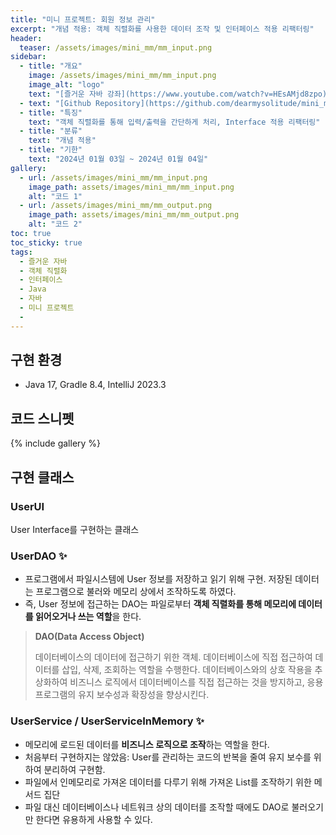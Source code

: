 ```yaml
---
title: "미니 프로젝트: 회원 정보 관리"
excerpt: "개념 적용: 객체 직렬화를 사용한 데이터 조작 및 인터페이스 적용 리팩터링"
header:
  teaser: /assets/images/mini_mm/mm_input.png
sidebar:
  - title: "개요"
    image: /assets/images/mini_mm/mm_input.png
    image_alt: "logo"
    text: "[즐거운 자바 강좌](https://www.youtube.com/watch?v=HEsAMjd8zpo)의 미니 프로젝트. 회원 정보를 파일로 저장, 수정하는 프로그램." 
  - text: "[Github Repository](https://github.com/dearmysolitude/mini_mm)" 
  - title: "특징"
    text: "객체 직렬화를 통해 입력/출력을 간단하게 처리, Interface 적용 리팩터링"
  - title: "분류"
    text: "개념 적용"
  - title: "기한"
    text: "2024년 01월 03일 ~ 2024년 01월 04일"
gallery:
  - url: /assets/images/mini_mm/mm_input.png
    image_path: assets/images/mini_mm/mm_input.png
    alt: "코드 1"
  - url: /assets/images/mini_mm/mm_output.png
    image_path: assets/images/mini_mm/mm_output.png
    alt: "코드 2"
toc: true
toc_sticky: true
tags:
  - 즐거운 자바
  - 객체 직렬화
  - 인터페이스
  - Java
  - 자바
  - 미니 프로젝트
  - 
---
```


## 구현 환경

- Java 17, Gradle 8.4, IntelliJ 2023.3

## 코드 스니펫

{% include gallery %}

## 구현 클래스

### UserUI

User Interface를 구현하는 클래스

### UserDAO ✨

- 프로그램에서 파일시스템에 User 정보를 저장하고 읽기 위해 구현. 저장된 데이터는 프로그램으로 불러와 메모리 상에서 조작하도록 하였다.
- 즉, User 정보에 접근하는 DAO는 파일로부터 **객체 직렬화를 통해 메모리에 데이터를 읽어오거나 쓰는 역할**을 한다.

> **DAO(Data Access Object)**
>
> 데이터베이스의 데이터에 접근하기 위한 객체. 데이터베이스에 직접 접근하여 데이터를 삽입, 삭제, 조회하는 역할을 수행한다. 데이터베이스와의 상호 작용을 추상화하여 비즈니스 로직에서 데이터베이스를 직접 접근하는 것을 방지하고, 응용 프로그램의 유지 보수성과 확장성을 향상시킨다.

### UserService / UserServiceInMemory ✨

- 메모리에 로드된 데이터를 **비즈니스 로직으로 조작**하는 역할을 한다.
- 처음부터 구현하지는 않았음: User를 관리하는 코드의 반복을 줄여 유지 보수를 위하여 분리하여 구현함.
- 파일에서 인메모리로 가져온 데이터를 다루기 위해 가져온 List<User>를 조작하기 위한 메서드 집단
- 파일 대신 데이터베이스나 네트워크 상의 데이터를 조작할 때에도 DAO로 불러오기만 한다면 유용하게 사용할 수 있다.